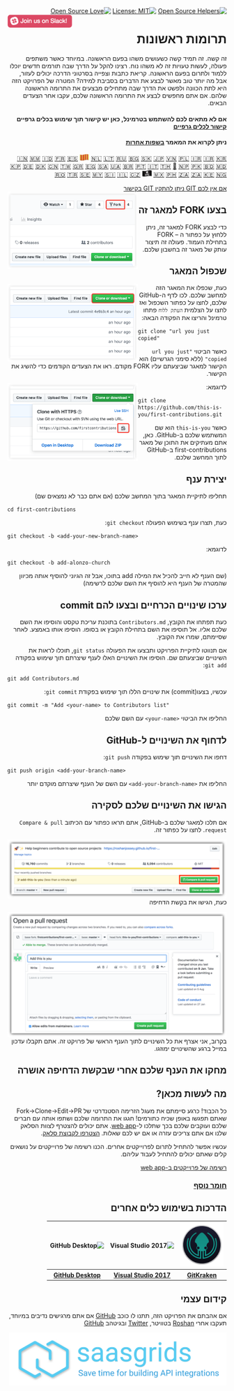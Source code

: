 <div dir="rtl">
  <a href="https://www.codetriage.com/roshanjossey/first-contributions" rel="nofollow"><img src="https://camo.githubusercontent.com/8e53aecabdd0316ce198fe932798bb0f8754b30f/68747470733a2f2f7777772e636f64657472696167652e636f6d2f726f7368616e6a6f737365792f66697273742d636f6e747269627574696f6e732f6261646765732f75736572732e737667" alt="Open Source Helpers"></a>
  <a href="https://opensource.org/licenses/MIT"><img src="https://camo.githubusercontent.com/76f0e887c183ccc31c1cb63c33d2dbf48cb2df51/68747470733a2f2f696d672e736869656c64732e696f2f62616467652f4c6963656e73652d4d49542d677265656e2e737667" alt="License: MIT"></a>
  <a href="https://github.com/ellerbrock/open-source-badges/"><img src="https://badges.frapsoft.com/os/v1/open-source.svg?v=103" alt="Open Source Love"></a>
  <a href="https://join.slack.com/t/firstcontributors/shared_invite/enQtMzE1MTYwNzI3ODQ0LTZiMDA2OGI2NTYyNjM1MTFiNTc4YTRhZTg4OWZjMzA0ZWZmY2UxYzVkMzI1ZmVmOWI4ODdkZWQwNTM2NDVmNjY"><img align="left" width="150" src="../assets/join-slack-team.png"></a>
</div>

<div dir="rtl">
<h1> תרומות ראשונות </h1>
</div>

<div dir="rtl">
זה קשה. זה תמיד קשה כשעושים משהו בפעם הראשונה. במיוחד כאשר משתפים פעולה, לעשות טעויות זה לא משהו נוח. רצינו להקל על הדרך שבה תורמים חדשים יוכלו ללמוד ולתרום בפעם הראשונה.
קריאת כתבות וצפייה בסרטוני הדרכה יכולים לעזור, אבל מה יותר טוב מאשר לבצע את הדברים בסביבת למידה? המטרה של הפרויקט הזה היא לתת הכוונה ולפשט את הדרך שבה מתחילים מבצעים את התרומה הראשונה שלהם. אם אתם מחפשים לבצע את התרומה הראשונה שלכם, עקבו אחר הצעדים הבאים.
</div>

<div dir="rtl">
<h4> אם לא מתאים לכם להשתמש בטרמינל, כאן יש קישור תוך שימוש בכלים גרפיים
<a href="#tutorials-using-other-tools">קישור לכלים גרפיים</a></h4>
</div>

<div dir="rtl">
<h4>ניתן לקרוא את המאמר
<a href="translations/Translations.md">בשפות אחרות</a></h4>

[🇮🇳](translations/Translations.md)
[🇲🇲](translations/README.mm_unicode.md)
[🇮🇩](translations/README.id.md)
[🇫🇷](translations/README.fr.md)
[🇪🇸](translations/README.es.md)
[<img src="assets/catalan1.png" width="22">](translations/README.ca.md)
[🇳🇱](translations/README.nl.md)
[🇱🇹](translations/README.lt.md)
[🇷🇺](translations/README.ru.md)
[🇧🇬](translations/README.bg.md)
[:slovakia:](translations/README.slk.md)
[🇯🇵](translations/README.ja.md)
[🇻🇳](translations/README.vn.md)
[🇵🇱](translations/README.pl.md)
[🇮🇷](translations/README.fa.md)
[🇮🇷](translations/README.fa.en.md)
[🇰🇷 🇰🇵](translations/README.ko.md)
[🇩🇪](translations/README.de.md)
[🇩🇰](translations/README.da.md)
[🇨🇳](translations/README.chs.md)
[🇹🇼](translations/README.cht.md)
[🇬🇷](translations/README.gr.md)
[🇪🇬](translations/README.eg.md)
[🇸🇦](translations/README.ar.md)
[🇺🇦](translations/README.ua.md)
[🇧🇷](translations/README.pt_br.md)
[🇵🇹](translations/README.pt-pt.md)
[🇮🇹](translations/README.it.md)
[🇹🇭](translations/README.th.md)
[🏴](translations/README.gl.md)
[🇳🇵](translations/README.np.md)
[🇵🇰](translations/README.ur.md)
[:bangladesh:](translations/README.bn.md)
[🇲🇩 🇷🇴](translations/README.ro.md)
[🇹🇷](translations/README.tr.md)
[🇸🇪](translations/README.se.md)
[🇲🇾](translations/README.my.md)
[:slovenia:](translations/README.sl.md)
[🇮🇱](translations/README.hb.md)
[🇨🇿](translations/README.cs.md)
[<img src="assets/pirate.png" width="22">](translations/README.en-pirate.md)
[🇲🇽](translations/README.mx.md)
[🇵🇭](translations/README.tl.md)
[🇿🇦](translations/README.zul.md)
[🇿🇦](translations/README.afk.md)
[🇰🇪](translations/README.kws.md)
[🇳🇬](translations/README.igb.md)

</div>


<div dir="rtl">
<a href="https://help.github.com/articles/set-up-git/">אם אין לכם GIT ניתן להתקין GIT בקישור</a>
</div>

<div dir="rtl">
<a href="/Roshanjossey/first-contributions/blob/master/assets/fork.png"><img img style="float: left;" width="300" src="../assets/fork.png" alt="fork this repository"></a>
</div>

<div dir="rtl">
<h2> בצעו FORK למאגר זה </h2>
</div>

<div dir="rtl">
כדי לבצע FORK למאגר זה, ניתן ללחוץ על כפתור ה – FORK בתחילת העמוד. פעולה זה תיצור עותק של מאגר זה בחשבון שלכם.
</div>


<div dir="rtl">
<h2> שכפול המאגר </h2>
</div>

<div dir="rtl">
  <img align="left" width="300" src="../assets/clone.png" alt="clone this repository" />
</div>

<div dir="rtl">
  
כעת, שכפלו את המאגר הזה למחשב שלכם. לכו לדף ה-GitHub שלכם, לחצו על כפתור השכפול ואז לחצו על הצלמית `העתק ללוח`
פתחו טרמינל והריצו את הפקודה הבאה:
</div>

```
git clone "url you just copied"
```
<div dir="rtl">
  
כאשר הביטוי `"url you just copied"` (ללא סימני הגרשיים) הוא הקישור למאגר שביצעתם עליו FORK מקודם. ראו את הצעדים הקודמים כדי להשיג את הקישור.
</div>

<img align="left" width="300" src="../assets/copy-to-clipboard.png" alt="copy URL to clipboard" />

<div dir="rtl">
לדוגמא:
</div>

```
git clone https://github.com/this-is-you/first-contributions.git
```
<div dir="rtl">
  
כאשר `this-is-you` הוא שם המשתמש שלכם ב-GitHub. כאן, אתם מעתיקים את התוכן של מאגר first-contributions ב-GitHub לתוך המחשב שלכם.
</div>

<div dir="rtl">
<h2> יצירת ענף </h2>
</div>

<div dir="rtl">
תחליפו לתיקיית המאגר בתוך המחשב שלכם (אם אתם כבר לא נמצאים שם)
</div>

```
cd first-contributions
```
<div dir="rtl">
  
כעת, תצרו ענף בשימוש הפעולה `git checkout`:
</div>

```
git checkout -b <add-your-new-branch-name>
```
<div dir="rtl">
  לדוגמא:
</div>

```
git checkout -b add-alonzo-church
```

<div dir="rtl">
(שם הענף לא חייב להכיל את המילה add בתוכו, אבל זה הגיוני להוסיף אותה מכיוון שהמטרה של הענף היא להוסיף את השם שלכם לרשימה)
</div>

<div dir="rtl">
<h2> ערכו שינויים הכרחיים ובצעו להם commit </h2>
</div>

<div dir="rtl">
  
כעת תפתחו את הקובץ, `Contributors.md` בתוכנת עריכת טקסט והוסיפו את השם שלכם אליו. אל תוסיפו את השם בתחילת הקובץ או בסופו. הוסיפו אותו באמצע. לאחר שסיימתם, שמרו את הקובץ.


אם תנווטו לתיקיית הפרויקט ותבצעו את הפעולה `git status`, תוכלו לראות את השינויים שביצעתם שם.
הוסיפו את השינויים האלו לענף שיצרתם תוך שימוש בפקודה `git add`:
</div>

```
git add Contributors.md
```
<div dir="rtl">
  
עכשיו, בצעו(commit) את שינויים הללו תוך שימוש בפקודת `git commit`:
</div>

```
git commit -m "Add <your-name> to Contributors list"
```
<div dir="rtl">
  
החליפו את הביטוי `<your-name>` עם השם שלכם
</div>

<div dir="rtl">
<h2> לדחוף את השינויים ל-GitHub </h2>
</div>

<div dir="rtl">
  
דחפו את השינויים תוך שימוש בפקודה `git push`:
</div>

```
git push origin <add-your-branch-name>
```
<div dir="rtl">
  
החליפו את `<add-your-branch-name>` עם השם של הענף שיצרתם מוקדם יותר
</div>

<div dir="rtl">
<h2> הגישו את השינויים שלכם לסקירה </h2>
</div>

<div dir="rtl">
  
אם תלכו למאגר שלכם ב-GitHub, אתם תראו כפתור עם הכיתוב `Compare & pull request`. לחצו על כפתור זה.

<img style="float: left;" src="../assets/compare-and-pull.png" alt="create a pull request" />

כעת, הגישו את בקשת הדחיפה

<img style="float: right;" src="../assets/submit-pull-request.png" alt="submit pull request" />

בקרוב, אני אצרף את כל השינויים לתוך הענף הראשי של פרויקט זה. אתם תקבלו עדכון במייל ברגע שהשינויים ימוזגו.
</div>

<div dir="rtl">
<h2> מחקו את הענף שלכם אחרי שבקשת הדחיפה אושרה </h2>
</div>

<div dir="rtl">
<h2> מה לעשות מכאן? </h2>
</div>

<div dir="rtl">
כל הכבוד! כרגע סיימתם את מעגל הזרימה הסטנדרטי של Fork->Clone->Edit->PR שאתם תפגשו באופן שכיח כתורמים!
חגגו את התרומה שלכם ושתפו אותה עם חברים שלכם ועוקבים שלכם בכך שתלכו ל-<a href="https://roshanjossey.github.io/first-contributions/#social-share">web app</a>.
אתם יכולים להצטרף לצוות הסלאק שלנו אם אתם צריכים עזרה או אם יש לכם שאלות.
<a href="https://join.slack.com/t/firstcontributors/shared_invite/enQtMzE1MTYwNzI3ODQ0LTZiMDA2OGI2NTYyNjM1MTFiNTc4YTRhZTg4OWZjMzA0ZWZmY2UxYzVkMzI1ZmVmOWI4ODdkZWQwNTM2NDVmNjY">הצטרפו לקבוצת סלאק</a>.

עכשיו אפשר להתחיל לתרום לפרוייקטים אחרים. הכנו רשימה של פרוייקטים על נושאים קלים שאתם יכולים להתחיל לעבוד עליהם.

<a href="https://roshanjossey.github.io/first-contributions/#project-list">רשימה של פרוייקטים ב-web app</a>
</div>

<div dir="rtl">
<h3><a href="additional-material/git_workflow_scenarios/additional-material.md">חומר נוסף</a></h3>
</div>

<div dir="rtl">
<h2 id="tutorials-using-other-tools"> הדרכות בשימוש כלים אחרים </h2>
</div>

<div dir="rtl">
  <table style="width:100%">
    <tr>
      <th><img alt="GitKraken" src="../assets/gk-icon.png" width="100"></th>
      <th><img alt="Visual Studio 2017" src="https://www.visualstudio.com/wp-content/uploads/2017/11/microsoft-visual-studio.svg" width="100"></th>
      <th><img alt="GitHub Desktop" src="https://desktop.github.com/images/desktop-icon.svg" width="100"></th>
    </tr>
    <tr>
      <th><a href="gitkraken-tutorial.md">GitKraken</a></th>
      <th><a href="github-windows-vs2017-tutorial.md">Visual Studio 2017</a></th>
      <th><a href="github-desktop-tutorial.md">GitHub Desktop</a></th>
    </tr>
  </table>
</div>

<div dir="rtl">
<h2> קידום עצמי </h2>
</div>

<div dir="rtl">
אם אהבתם את הפרויקט הזה, תתנו לו כוכב <a href="https://github.com/Roshanjossey/first-contributions">GitHub</a>
  אם אתם מרגישים נדיבים במיוחד, תעקבו אחרי <a href="https://roshanjossey.github.io/">Roshan</a>
  בטוויטר, <a href="https://twitter.com/sudo__bangbang">Twitter</a>
  ובגיטהב <a href="https://github.com/roshanjossey"> GitHub</a>

<a href="http://saasgrids.com"> <img alt="https://app.saasgrids.com" src="../assets/saasgrids-banner.png" width="500"></a>
</div>
